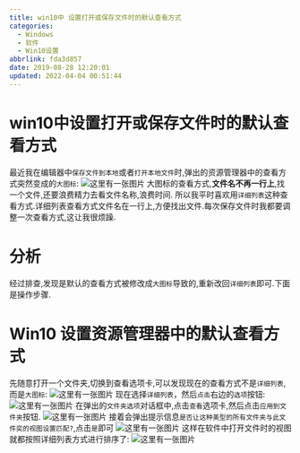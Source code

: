 ```yaml
---
title: win10中 设置打开或保存文件时的默认查看方式
categories: 
  - Windows
  - 软件
  - Win10设置
abbrlink: fda3d857
date: 2019-08-28 12:20:01
updated: 2022-04-04 00:51:44
---
```

# win10中设置打开或保存文件时的默认查看方式
最近我在编辑器中`保存文件到本地`或者`打开本地文件`时,弹出的资源管理器中的查看方式突然变成的`大图标`:
![这里有一张图片](https://image-1257720033.cos.ap-shanghai.myqcloud.com/blog/Others/windows/explorer/MoRenChaKanFangShi/0.png)
大图标的查看方式,**文件名不再一行上**,找一个文件,还要浪费精力去看文件名称,浪费时间.
所以我平时喜欢用`详细列表`这种查看方式.详细列表查看方式文件名在一行上,方便找出文件.每次保存文件时我都要调整一次查看方式,这让我很烦躁.

# 分析
经过排查,发现是默认的查看方式被修改成`大图标`导致的,重新改回`详细列表`即可.下面是操作步骤.

# Win10 设置资源管理器中的默认查看方式
先随意打开一个文件夹,切换到查看选项卡,可以发现现在的查看方式不是`详细列表`,而是`大图标`:
![这里有一张图片](https://image-1257720033.cos.ap-shanghai.myqcloud.com/blog/Others/windows/explorer/MoRenChaKanFangShi/1.png)
现在选择`详细列表`，然后`点击`右边的`选项`按钮:
![这里有一张图片](https://image-1257720033.cos.ap-shanghai.myqcloud.com/blog/Others/windows/explorer/MoRenChaKanFangShi/2.png)
在弹出的`文件夹选项`对话框中,点击`查看`选项卡,然后点击`应用到文件夹`按钮.
![这里有一张图片](https://image-1257720033.cos.ap-shanghai.myqcloud.com/blog/Others/windows/explorer/MoRenChaKanFangShi/3.png)
接着会弹出提示信息`是否让这种美型的所有文件夹与此文件奕的视图设置匹配?`,点击`是`即可
![这里有一张图片](https://image-1257720033.cos.ap-shanghai.myqcloud.com/blog/Others/windows/explorer/MoRenChaKanFangShi/4.png)
这样在软件中打开文件时的视图就都按照详细列表方式进行排序了:
![这里有一张图片](https://image-1257720033.cos.ap-shanghai.myqcloud.com/blog/Others/windows/explorer/MoRenChaKanFangShi/5.png)

